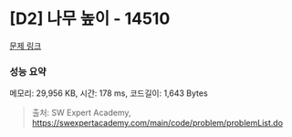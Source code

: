 # [D2] 나무 높이 - 14510 

[문제 링크](https://swexpertacademy.com/main/code/problem/problemDetail.do?contestProbId=AYFofW8qpXYDFAR4) 

### 성능 요약

메모리: 29,956 KB, 시간: 178 ms, 코드길이: 1,643 Bytes



> 출처: SW Expert Academy, https://swexpertacademy.com/main/code/problem/problemList.do